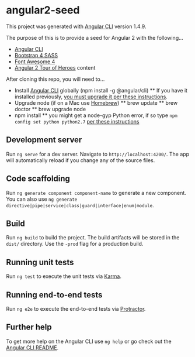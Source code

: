 # angular2-seed

This project was generated with [Angular CLI](https://github.com/angular/angular-cli) version 1.4.9.

The purpose of this is to provide a seed for Angular 2 with the following...
* [Angular CLI](https://cli.angular.io/)
* [Bootstrap 4 SASS](http://getbootstrap.com/docs/4.0/getting-started/introduction/)
* [Font Awesome 4](http://fontawesome.io/icons/)
* [Angular 2 Tour of Heroes](https://angular.io/tutorial) content

After cloning this repo, you will need to...
* Install [Angular CLI](https://cli.angular.io/) globally (npm install -g @angular/cli)
** If you have it installed previously, [you must upgrade it per these instructions](https://github.com/angular/angular-cli/wiki/stories-1.0-update).
* Upgrade node (if on a Mac use [Homebrew](https://brew.sh/))
** brew update
** brew doctor
** brew upgrade node
* npm install
** you might get a node-gyp Python error, if so type `npm config set python python2.7` [per these instructions](https://stackoverflow.com/questions/20454199/how-to-use-a-different-version-of-python-during-npm-install)

## Development server

Run `ng serve` for a dev server. Navigate to `http://localhost:4200/`. The app will automatically reload if you change any of the source files.

## Code scaffolding

Run `ng generate component component-name` to generate a new component. You can also use `ng generate directive|pipe|service|class|guard|interface|enum|module`.

## Build

Run `ng build` to build the project. The build artifacts will be stored in the `dist/` directory. Use the `-prod` flag for a production build.

## Running unit tests

Run `ng test` to execute the unit tests via [Karma](https://karma-runner.github.io).

## Running end-to-end tests

Run `ng e2e` to execute the end-to-end tests via [Protractor](http://www.protractortest.org/).

## Further help

To get more help on the Angular CLI use `ng help` or go check out the [Angular CLI README](https://github.com/angular/angular-cli/blob/master/README.md).
